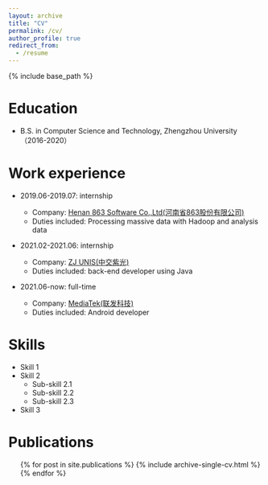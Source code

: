 ```yaml
---
layout: archive
title: "CV"
permalink: /cv/
author_profile: true
redirect_from:
  - /resume
---
```


{% include base_path %}

Education
======
* B.S. in Computer Science and Technology, Zhengzhou University（2016-2020）

Work experience
======
* 2019.06-2019.07: internship 
  * Company: [Henan 863 Software Co.,Ltd(河南省863股份有限公司)](https://www.863soft.com/cn/)
  * Duties included: Processing massive data with Hadoop and analysis data 

* 2021.02-2021.06: internship
  * Company: [ZJ UNIS(中交紫光)](http://www.zjunis.com/zhyy)
  * Duties included: back-end developer using Java

  
* 2021.06-now: full-time
  * Company: [MediaTek(联发科技)](https://www.mediatek.com/)
  * Duties included: Android developer

  
Skills
======
* Skill 1
* Skill 2
  * Sub-skill 2.1
  * Sub-skill 2.2
  * Sub-skill 2.3
* Skill 3

Publications
======
  <ul>{% for post in site.publications %}
    {% include archive-single-cv.html %}
  {% endfor %}</ul>
  
  
